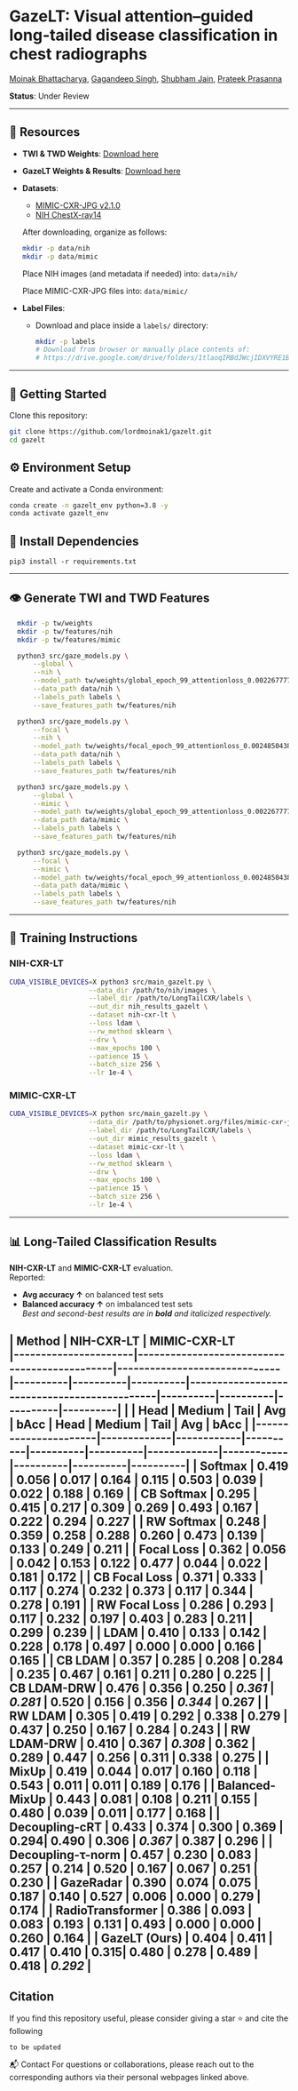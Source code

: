 # GazeLT: Visual attention–guided long-tailed disease classification in chest radiographs
[Moinak Bhattacharya](https://sites.google.com/stonybrook.edu/moinakbhattacharya), [Gagandeep Singh](https://www.columbiaradiology.org/profile/gagandeep-singh-mbbs), [Shubham Jain](https://www3.cs.stonybrook.edu/~jain/), [Prateek Prasanna](https://you.stonybrook.edu/imaginelab/)

**Status**: Under Review

---

## 🔗 Resources

- **TWI & TWD Weights**: [Download here](https://drive.google.com/drive/folders/1nrfZ2rBj9If-yy-O3lCRqUe9bO93OaHj?usp=sharing)
- **GazeLT Weights & Results**: [Download here](https://drive.google.com/drive/folders/10wA9KePZ6Yux2G_jiI9Y2urgYDJP_S4b?usp=share_link)
- **Datasets**:
  - [MIMIC-CXR-JPG v2.1.0](https://physionet.org/content/mimic-cxr-jpg/2.1.0/)
  - [NIH ChestX-ray14](https://nihcc.app.box.com/v/ChestXray-NIHCC)

  After downloading, organize as follows:
  ```bash
  mkdir -p data/nih
  mkdir -p data/mimic
  ```

  Place NIH images (and metadata if needed) into: `data/nih/`
  
  Place MIMIC-CXR-JPG files into: `data/mimic/`
- **Label Files**:
  - Download and place inside a `labels/` directory:
    ```bash
    mkdir -p labels
    # Download from browser or manually place contents of:
    # https://drive.google.com/drive/folders/1tlaoqIRBdJWcjIDXVYRE1BOmUtwc_qW-?usp=sharing
    ```

---

## 🚀 Getting Started

Clone this repository:

```bash
git clone https://github.com/lordmoinak1/gazelt.git
cd gazelt
```

## ⚙️ Environment Setup

Create and activate a Conda environment:

```bash
conda create -n gazelt_env python=3.8 -y
conda activate gazelt_env
```

## 🔧 Install Dependencies

```pip3 install -r requirements.txt```

---

## 👁️ Generate TWI and TWD Features

```bash
  mkdir -p tw/weights
  mkdir -p tw/features/nih
  mkdir -p tw/features/mimic
```
```bash
  python3 src/gaze_models.py \
      --global \
      --nih \
      --model_path tw/weights/global_epoch_99_attentionloss_0.002267777990709874.pt \
      --data_path data/nih \
      --labels_path labels \
      --save_features_path tw/features/nih

  python3 src/gaze_models.py \
      --focal \
      --nih \
      --model_path tw/weights/focal_epoch_99_attentionloss_0.0024850438985595247.pt \
      --data_path data/nih \
      --labels_path labels \
      --save_features_path tw/features/nih

  python3 src/gaze_models.py \
      --global \
      --mimic \
      --model_path tw/weights/global_epoch_99_attentionloss_0.002267777990709874.pt \
      --data_path data/mimic \
      --labels_path labels \
      --save_features_path tw/features/nih

  python3 src/gaze_models.py \
      --focal \
      --mimic \
      --model_path tw/weights/focal_epoch_99_attentionloss_0.0024850438985595247.pt \
      --data_path data/mimic \
      --labels_path labels \
      --save_features_path tw/features/nih
```

---

## 🚀 Training Instructions
### NIH-CXR-LT

```bash
CUDA_VISIBLE_DEVICES=X python3 src/main_gazelt.py \
                    --data_dir /path/to/nih/images \
                    --label_dir /path/to/LongTailCXR/labels \
                    --out_dir nih_results_gazelt \
                    --dataset nih-cxr-lt \
                    --loss ldam \
                    --rw_method sklearn \
                    --drw \
                    --max_epochs 100 \
                    --patience 15 \
                    --batch_size 256 \
                    --lr 1e-4 \
```
### MIMIC-CXR-LT
```bash
CUDA_VISIBLE_DEVICES=X python src/main_gazelt.py \
                    --data_dir /path/to/physionet.org/files/mimic-cxr-jpg/2.0.0 \
                    --label_dir /path/to/LongTailCXR/labels \
                    --out_dir mimic_results_gazelt \
                    --dataset mimic-cxr-lt \
                    --loss ldam \
                    --rw_method sklearn \
                    --drw \
                    --max_epochs 100 \
                    --patience 15 \
                    --batch_size 256 \
                    --lr 1e-4 \
```
---

## 📊 Long-Tailed Classification Results

**NIH-CXR-LT** and **MIMIC-CXR-LT** evaluation.  
Reported:  
- **Avg accuracy ↑** on balanced test sets  
- **Balanced accuracy ↑** on imbalanced test sets  
_Best and second-best results are in **bold** and _italicized_ respectively._

| Method               | NIH-CXR-LT                                  | MIMIC-CXR-LT                              
|----------------------|----------------------------------------------|------------------------------|----------|----------|----------|---------------------------------------------|----------|----------|----------|----------|
|                      | Head        | Medium     | Tail     | Avg      | bAcc     | Head        | Medium     | Tail     | Avg      | bAcc     |
|----------------------|-------------|------------|----------|----------|----------|-------------|------------|----------|----------|----------|
| Softmax              | 0.419       | 0.056      | 0.017    | 0.164    | 0.115    | 0.503       | 0.039      | 0.022    | 0.188    | 0.169    |
| CB Softmax           | 0.295       | 0.415      | 0.217    | 0.309    | 0.269    | 0.493       | 0.167      | 0.222    | 0.294    | 0.227    |
| RW Softmax           | 0.248       | 0.359      | 0.258    | 0.288    | 0.260    | 0.473       | 0.139      | 0.133    | 0.249    | 0.211    |
| Focal Loss           | 0.362       | 0.056      | 0.042    | 0.153    | 0.122    | 0.477       | 0.044      | 0.022    | 0.181    | 0.172    |
| CB Focal Loss        | 0.371       | 0.333      | 0.117    | 0.274    | 0.232    | 0.373       | 0.117      | 0.344    | 0.278    | 0.191    |
| RW Focal Loss        | 0.286       | 0.293      | 0.117    | 0.232    | 0.197    | 0.403       | 0.283      | 0.211    | 0.299    | 0.239    |
| LDAM                 | 0.410       | 0.133      | 0.142    | 0.228    | 0.178    | 0.497       | 0.000      | 0.000    | 0.166    | 0.165    |
| CB LDAM              | 0.357       | 0.285      | 0.208    | 0.284    | 0.235    | 0.467       | 0.161      | 0.211    | 0.280    | 0.225    |
| CB LDAM-DRW          | 0.476   | 0.356      | 0.250    | _**0.361**_ | _**0.281**_ | **0.520**   | 0.156      | 0.356    | _**0.344**_ | 0.267    |
| RW LDAM              | 0.305       | 0.419  | 0.292    | 0.338    | 0.279    | 0.437       | 0.250      | 0.167    | 0.284    | 0.243    |
| RW LDAM-DRW          | 0.410       | 0.367      | _**0.308**_ | **0.362** | 0.289    | 0.447       | 0.256      | 0.311    | 0.338    | 0.275    |
| MixUp                | 0.419       | 0.044      | 0.017    | 0.160    | 0.118    | **0.543**   | 0.011      | 0.011    | 0.189    | 0.176    |
| Balanced-MixUp       | 0.443       | 0.081      | 0.108    | 0.211    | 0.155    | 0.480       | 0.039      | 0.011    | 0.177    | 0.168    |
| Decoupling-cRT       | 0.433       | 0.374      | 0.300    | 0.369    | **0.294**| 0.490       | **0.306**  | _**0.367**_ | **0.387** | **0.296** |
| Decoupling-τ-norm    | 0.457   | 0.230      | 0.083    | 0.257    | 0.214    | 0.520       | 0.167      | 0.067    | 0.251    | 0.230    |
| GazeRadar            | 0.390       | 0.074      | 0.075    | 0.187    | 0.140    | 0.527       | 0.006      | 0.000    | 0.279    | 0.174    |
| RadioTransformer     | 0.386       | 0.093      | 0.083    | 0.193    | 0.131    | 0.493       | 0.000      | 0.000    | 0.260    | 0.164    |
| **GazeLT (Ours)**    | 0.404       | 0.411 | **0.417** | **0.410** | **0.315**| 0.480       | 0.278      | **0.489** | **0.418** | _**0.292**_ |
---

## Citation
If you find this repository useful, please consider giving a star :star: and cite the following
```
to be updated
```

📬 Contact
For questions or collaborations, please reach out to the corresponding authors via their personal webpages linked above.



